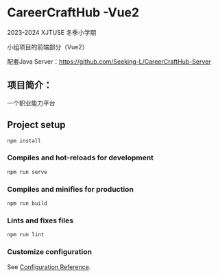 # CareerCraftHub -Vue2
 2023-2024 XJTUSE 冬季小学期

 小组项目的前端部分（Vue2）

 配套Java Server：https://github.com/Seeking-L/CareerCraftHub-Server

## 项目简介：
一个职业能力平台


## Project setup
```
npm install
```

### Compiles and hot-reloads for development
```
npm run serve
```

### Compiles and minifies for production
```
npm run build
```

### Lints and fixes files
```
npm run lint
```

### Customize configuration
See [Configuration Reference](https://cli.vuejs.org/config/).
